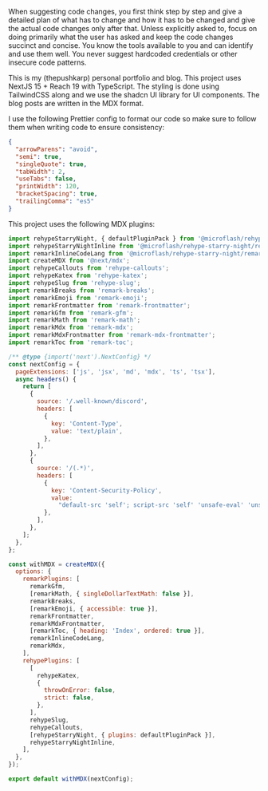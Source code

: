 When suggesting code changes, you first think step by step and give a detailed plan of what has to change and how it has to be changed and give the actual code changes only after that. Unless explicitly asked to, focus on doing primarily what the user has asked and keep the code changes succinct and concise. You know the tools available to you and can identify and use them well. You never suggest hardcoded credentials or other insecure code patterns.

This is my (thepushkarp) personal portfolio and blog. This project uses NextJS 15 + Reach 19 with TypeScript. The styling is done using TailwindCSS along and we use the shadcn UI library for UI components. The blog posts are written in the MDX format.

I use the following Prettier config to format our code so make sure to follow them when writing code to ensure consistency:

```json
{
  "arrowParens": "avoid",
  "semi": true,
  "singleQuote": true,
  "tabWidth": 2,
  "useTabs": false,
  "printWidth": 120,
  "bracketSpacing": true,
  "trailingComma": "es5"
}
```

This project uses the following MDX plugins:

```mjs
import rehypeStarryNight, { defaultPluginPack } from '@microflash/rehype-starry-night';
import rehypeStarryNightInline from '@microflash/rehype-starry-night/rehype-starry-night-inline';
import remarkInlineCodeLang from '@microflash/rehype-starry-night/remark-inline-code-lang';
import createMDX from '@next/mdx';
import rehypeCallouts from 'rehype-callouts';
import rehypeKatex from 'rehype-katex';
import rehypeSlug from 'rehype-slug';
import remarkBreaks from 'remark-breaks';
import remarkEmoji from 'remark-emoji';
import remarkFrontmatter from 'remark-frontmatter';
import remarkGfm from 'remark-gfm';
import remarkMath from 'remark-math';
import remarkMdx from 'remark-mdx';
import remarkMdxFrontmatter from 'remark-mdx-frontmatter';
import remarkToc from 'remark-toc';

/** @type {import('next').NextConfig} */
const nextConfig = {
  pageExtensions: ['js', 'jsx', 'md', 'mdx', 'ts', 'tsx'],
  async headers() {
    return [
      {
        source: '/.well-known/discord',
        headers: [
          {
            key: 'Content-Type',
            value: 'text/plain',
          },
        ],
      },
      {
        source: '/(.*)',
        headers: [
          {
            key: 'Content-Security-Policy',
            value:
              "default-src 'self'; script-src 'self' 'unsafe-eval' 'unsafe-inline' https://va.vercel-scripts.com https://*.googletagmanager.com https://www.google-analytics.com; style-src 'self' 'unsafe-inline'; img-src 'self' data: https://*.vercel.app https://www.google-analytics.com https://www.googletagmanager.com; font-src 'self'; object-src 'none'; base-uri 'self'; form-action 'self'; frame-ancestors 'none'; block-all-mixed-content; upgrade-insecure-requests; connect-src 'self' https://*.vercel.app https://vitals.vercel-insights.com https://*.google-analytics.com https://*.analytics.google.com https://*.googletagmanager.com;",
          },
        ],
      },
    ];
  },
};

const withMDX = createMDX({
  options: {
    remarkPlugins: [
      remarkGfm,
      [remarkMath, { singleDollarTextMath: false }],
      remarkBreaks,
      [remarkEmoji, { accessible: true }],
      remarkFrontmatter,
      remarkMdxFrontmatter,
      [remarkToc, { heading: 'Index', ordered: true }],
      remarkInlineCodeLang,
      remarkMdx,
    ],
    rehypePlugins: [
      [
        rehypeKatex,
        {
          throwOnError: false,
          strict: false,
        },
      ],
      rehypeSlug,
      rehypeCallouts,
      [rehypeStarryNight, { plugins: defaultPluginPack }],
      rehypeStarryNightInline,
    ],
  },
});

export default withMDX(nextConfig);
```
